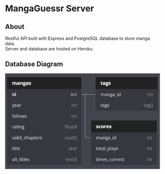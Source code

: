 # MangaGuessr Server

## About

Restful API built with Express and PostgreSQL database to store manga data.  
Server and database are hosted on Heroku.

## Database Diagram

![database diagram goes here](db_pic/database.png)
